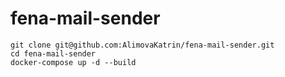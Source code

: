 # fena-mail-sender
```
git clone git@github.com:AlimovaKatrin/fena-mail-sender.git
cd fena-mail-sender
docker-compose up -d --build 
```
